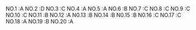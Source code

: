 NO.1 :A
NO.2 :D
NO.3 :C
NO.4 :A
NO.5 :A
NO.6 :B
NO.7 :C
NO.8 :C
NO.9 :C
NO.10 :C
NO.11 :B
NO.12 :A
N0.13 :B
NO.14 :B
N0.15 :B
N0.16 :C
NO.17 :C
NO.18 :A
NO.19 :B
NO.20 :A
